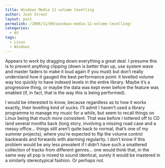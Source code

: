 ```yaml
---
title: Windows Media 11 volume levelling
author: Josh Street
layout: post
permalink: /2006/11/09/windows-media-11-volume-levelling/
categories:
  - AV
tags:
  - Linux
  - Windows
---
```

Appears to work by dragging down everything a great deal. I presume this is to prevent anything clipping (down is better than up, use system wave and master faders to make it loud again if you must) but don&#8217;t really understand how it gauged the best performance point: it levelled volume way too quickly to have indexed levels in the entire library. Maybe it&#8217;s a progressive thing, or maybe the data was kept even before the feature was enabled (if, in fact, that is the way this is being performed).

I would be interested to know, because regardless as to how it works exactly, their levelling kind of sucks. I&#8217;ll admit I haven&#8217;t used a library programme to manage my music for a while, but seem to recall things on Linux being that much more consistent. That was before I tottered off to CD land several months back (long story, involving a missing road case and a messy office&#8230; things still aren&#8217;t quite back to normal, that&#8217;s one of my summer projects), where you&#8217;re expected to flip the volume control backwards and forwards with alarming regularity. I don&#8217;t know if this problem would be any less prevalent if I didn&#8217;t have such a smattered collection of tracks from different genres&#8230; one would think that, in the same way all pop is mixed to sound identical, surely it would be mastered in a similarly stereotypical fashion. Or perhaps not.